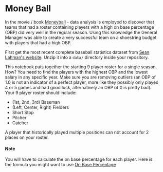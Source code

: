 # Money Ball

In the movie / book [Moneyball](http://www.imdb.com/title/tt1210166/) - data analysis
is employed to discover that teams that had a roster containing players with a high
on base percentage (OBP) did very well in the regular season. Using this knowledge
the General Manager was able to create a very successful team on a shoestring budget
with players that had a high OBP.

First get the most recent complete baseball statistics dataset from [Sean Lahman's website](http://www.seanlahman.com/baseball-archive/statistics/). Unzip it into a `data/` directory inside your repository.

This notebook puts together the starting 9 player roster for a single season.  How?
You need to find the players with the highest OBP and the lowest salary in any specific year. Make
sure you are removing outliers (an OBP of 1.0 is not an indicator of a perfect player, more like
they possibly only played 4 or 5 games and had good luck, alternatively an OBP of 0 is pretty
bad).  Your 9 player roster should include:

 - (1st, 2nd, 3rd) Baseman
 - (Left, Center, Right) Fielders
 - Short Stop
 - Pitcher
 - Catcher

A player that historically played multiple positions can not account for 2 places on your roster.
<!--
## Hard Mode

In addition to the required objectives outlined above you should adjust each player's salary
for inflation based on the year they earned the salary.

Also you are required to put together an "all time best" legacy team based on their adjusted salary. -->

#### Note

You will have to calculate the on base percentage for each player.  Here is the formula you
might want to use [On Base Percentage](https://en.wikipedia.org/wiki/On-base_percentage)
